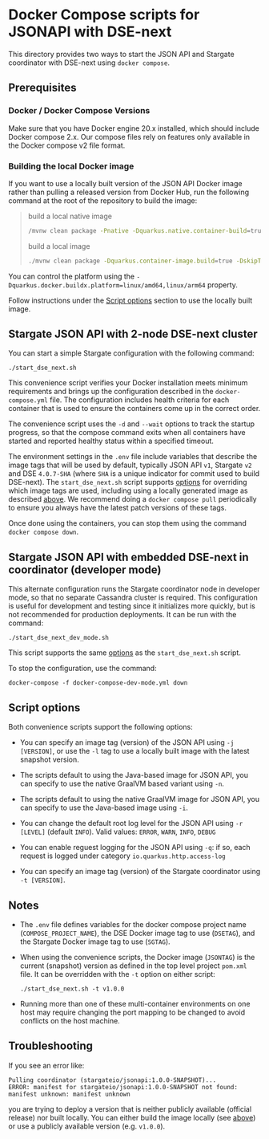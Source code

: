 # Docker Compose scripts for JSONAPI with DSE-next

This directory provides two ways to start the JSON API and Stargate coordinator with DSE-next using `docker compose`.

## Prerequisites

### Docker / Docker Compose Versions

Make sure that you have Docker engine 20.x installed, which should include Docker compose 2.x. Our compose files rely on features only available in the Docker compose v2 file format.

### Building the local Docker image

If you want to use a locally built version of the JSON API Docker image rather than pulling a released version from Docker Hub, run the following command at the root of the repository to build the image:

> build a local native image
>
> ```bash
> /mvnw clean package -Pnative -Dquarkus.native.container-build=true -Dquarkus.container-image.build=true -Dquarkus.native.additional-build-args=-march=compatibility
> ```
>
> build a local image
>
> ```bash
> ./mvnw clean package -Dquarkus.container-image.build=true -DskipTests
> ```

You can control the platform using the `-Dquarkus.docker.buildx.platform=linux/amd64,linux/arm64` property.

Follow instructions under the [Script options](#script-options) section to use the locally built image.

## Stargate JSON API with 2-node DSE-next cluster

You can start a simple Stargate configuration with the following command:

```
./start_dse_next.sh
```

This convenience script verifies your Docker installation meets minimum requirements and brings up the configuration described in the `docker-compose.yml` file. The configuration includes health criteria for each container that is used to ensure the containers come up in the correct order.

The convenience script uses the `-d` and `--wait` options to track the startup progress, so that the compose command exits when all containers have started and reported healthy status within a specified timeout. 

The environment settings in the `.env` file include variables that describe the image tags that will be used by default, typically JSON API `v1`, Stargate `v2` and DSE `4.0.7-SHA` (where `SHA` is a unique indicator for commit used to build DSE-next). The `start_dse_next.sh` script supports [options](#script-options) for overriding which image tags are used, including using a locally generated image as described [above](#building-the-local-docker-image).
We recommend doing a `docker compose pull` periodically to ensure you always have the latest patch versions of these tags.

Once done using the containers, you can stop them using the command `docker compose down`.

## Stargate JSON API with embedded DSE-next in coordinator (developer mode)

This alternate configuration runs the Stargate coordinator node in developer mode, so that no separate Cassandra cluster is required.
This configuration is useful for development and testing since it initializes more quickly, but is not recommended for production deployments. It can be run with the command:

```
./start_dse_next_dev_mode.sh
```

This script supports the same [options](#script-options) as the `start_dse_next.sh` script. 

To stop the configuration, use the command:

```
docker-compose -f docker-compose-dev-mode.yml down
```

## Script options

Both convenience scripts support the following options:

* You can specify an image tag (version) of the JSON API using `-j [VERSION]`, or use the `-l` tag to use a locally built image with the latest snapshot version. 

* The scripts default to using the Java-based image for JSON API, you can specify to use the native GraalVM based variant using `-n`.

* The scripts default to using the native GraalVM image for JSON API, you can specify to use the Java-based image using `-i`. 

* You can change the default root log level for the JSON API using `-r [LEVEL]` (default `INFO`). Valid values: `ERROR`, `WARN`, `INFO`, `DEBUG`

* You can enable reguest logging for the JSON API using `-q`: if so, each request is logged under category `io.quarkus.http.access-log`

* You can specify an image tag (version) of the Stargate coordinator using `-t [VERSION]`.

## Notes

* The `.env` file defines variables for the docker compose project name (`COMPOSE_PROJECT_NAME`),
 the DSE Docker image tag to use (`DSETAG`), and the Stargate Docker image tag to use (`SGTAG`).

* When using the convenience scripts, the Docker image (`JSONTAG`) is the current (snapshot) version as defined in the top level project `pom.xml` file. It can be overridden with the `-t` option on either script:

  `./start_dse_next.sh -t v1.0.0`

* Running more than one of these multi-container environments on one host may require changing the port mapping to be changed to avoid conflicts on the host machine.

## Troubleshooting

If you see an error like:
```
Pulling coordinator (stargateio/jsonapi:1.0.0-SNAPSHOT)...
ERROR: manifest for stargateio/jsonapi:1.0.0-SNAPSHOT not found: manifest unknown: manifest unknown
```

you are trying to deploy a version that is neither publicly available (official release) nor built locally. You can either build the image locally (see [above](#building-the-local-docker-image)) or use a publicly available version (e.g. `v1.0.0`).

